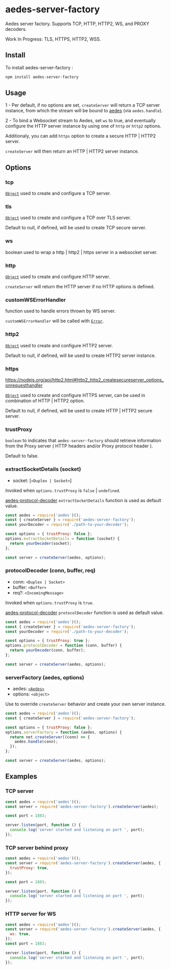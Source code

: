 # aedes-server-factory

Aedes server factory. Supports TCP, HTTP, HTTP2, WS, and PROXY decoders.

Work In Progress: TLS, HTTPS, HTTP2, WSS.

## Install

To install aedes-server-factory :

```sh
npm install aedes-server-factory
```

## Usage

1 - Per default, if no options are set, `createServer` will return a TCP server instance, from which the stream will be bound to [aedes] (via `aedes.handle`).

2 - To bind a Websocket stream to Aedes, set `ws` to true, and eventually configure the HTTP server instance by using one of `http` or `http2` options.

Additionaly, you can add `https` option to create a secure HTTP | HTTP2 server.

`createServer` will then return an HTTP | HTTP2 server instance.

## Options

### tcp

[`Object`](https://nodejs.org/api/net.html#net_net_createserver_options_connectionlistener) used to create and configure a TCP server.

### tls

[`Object`](https://nodejs.org/api/tls.html#tls_tls_createserver_options_secureconnectionlistener) used to create and configure a TCP over TLS server.

Default to null, if defined, will be used to create TCP secure server.

### ws

boolean used to wrap a http | http2 | https server in a websocket server.

### http

[`Object`](https://nodejs.org/api/http.html#http_http_createserver_options_requestlistener) used to create and configure HTTP server.

`createServer` will return the HTTP server if no HTTP options is defined.

### customWSErrorHandler

function used to handle errors thrown by WS server.

`customWSErrorHandler` will be called with [`Error`](https://github.com/websockets/ws/blob/master/doc/ws.md#event-error).

### http2

[`Object`](https://nodejs.org/api/http2.html#http2_http2_createserver_options_onrequesthandler) used to create and configure HTTP2 server.

Default to null, if defined, will be used to create HTTP2 server instance.

### https

https://nodejs.org/api/http2.html#http2_http2_createsecureserver_options_onrequesthandler

[`Object`](https://nodejs.org/api/https.html#https_https_createserver_options_requestlistener) used to create and configure HTTPS server, can be used in combination of HTTP | HTTP2 option.

Default to null, if defined, will be used to create HTTP | HTTP2 secure server.

### trustProxy

`boolean` to indicates that `aedes-server-factory` should retrieve information from the Proxy server ( HTTP headers and/or Proxy protocol header ).

Default to false.


### extractSocketDetails (socket)

- socket: [`<Duplex | Socket>`]

Invoked when `options.trustProxy` is `false` | `undefined`.

[aedes-protocol-decoder] `extractSocketDetails` function is used as default value.

```js
const aedes = require('aedes')();
const { createServer } = require('aedes-server-factory');
const yourDecoder = require('./path-to-your-decoder');

const options = { trustProxy: false };
options.extractSocketDetails = function (socket) {
  return yourDecoder(socket);
};

const server = createServer(aedes, options);
```

### protocolDecoder (conn, buffer, req)

- conn: `<Duplex | Socket>`
- buffer: `<Buffer>`
- req?: `<IncomingMessage>`

Invoked when `options.trustProxy` is `true`.

[aedes-protocol-decoder] `protocolDecoder` function is used as default value.

```js
const aedes = require('aedes')();
const { createServer } = require('aedes-server-factory');
const yourDecoder = require('./path-to-your-decoder');

const options = { trustProxy: true };
options.protocolDecoder = function (conn, buffer) {
  return yourDecoder(conn, buffer);
};

const server = createServer(aedes, options);
```

### serverFactory (aedes, options)

- aedes: [`<Aedes>`](https://github.com/moscajs/aedes/blob/master/docs/Aedes.md)
- options: `<object>`

Use to override `createServer` behavior and create your own server instance.

```js
const aedes = require('aedes')();
const { createServer } = require('aedes-server-factory');

const options = { trustProxy: false };
options.serverFactory = function (aedes, options) {
  return net.createServer((conn) => {
    aedes.handle(conn);
  });
};

const server = createServer(aedes, options);
```

## Examples

### TCP server

```js
const aedes = require('aedes')();
const server = require('aedes-server-factory').createServer(aedes);

const port = 1883;

server.listen(port, function () {
  console.log('server started and listening on port ', port);
});
```

### TCP server behind proxy

```js
const aedes = require('aedes')();
const server = require('aedes-server-factory').createServer(aedes, {
  trustProxy: true,
});

const port = 1883;

server.listen(port, function () {
  console.log('server started and listening on port ', port);
});
```

### HTTP server for WS

```js
const aedes = require('aedes')();
const server = require('aedes-server-factory').createServer(aedes, {
  ws: true,
});
const port = 1883;

server.listen(port, function () {
  console.log('server started and listening on port ', port);
});
```

[aedes]: https://www.npmjs.com/aedes
[aedes-protocol-decoder]: https://www.npmjs.com/aedes-protocol-decoder

